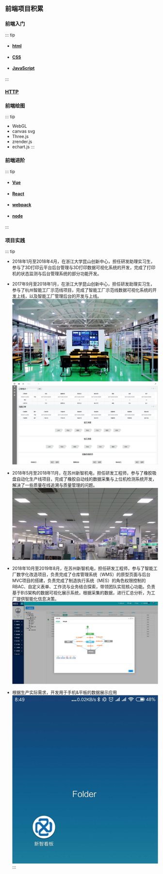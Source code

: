 ## 前端项目积累

### 前端入门
::: tip 
- #### [html](./html/)
- #### [CSS](./css/)
- #### [JavaScript](./javascript/)
:::

### [HTTP](./http/)


### 前端绘图
::: tip 
- WebGL
- canvas svg 
- Three.js
- zrender.js
- echart.js
:::

### 前端进阶
::: tip 
-  #### [Vue](./vue/)
-  #### [React](./react/)
-  #### [webpack](./webpack/)
-  #### [node](./node/)
:::

### 项目实践
::: tip 
- 2018年1月至2018年4月，在浙江大学昆山创新中心，担任研发助理实习生，参与了3D打印云平台后台管理与3D打印数据可视化系统的开发，完成了打印机的状态监测与后台管理系统的部分功能开发。

- 2017年9月至2018年1月，在浙江大学昆山创新中心，担任研发助理实习生，参与了杭州智能工厂示范线项目，完成了智能工厂示范线数据可视化系统的开发上线，以及智能工厂管理后台的开发与上线。
![](/images/hzsmartfactory.jpg)
![](/images/hzcms.png)

- 2018年5月至2018年11月，在苏州新智机电，担任研发工程师，参与了橡胶吸盘自动化生产线项目，完成了橡胶自动线的数据采集与上位机检测系统开发，解决了一些质量在线追溯与质量管理的问题。
![](/images/szxzkb.png)

- 2018年10月至2019年8月，在苏州新智机电，担任研发工程师，参与了智能工厂数字化改造项目，负责完成了仓库管理系统（WMS）的原型页面与后台MVC项目的搭建，负责完成了制造执行系统（MES）的角色权限控制的RBAC、自定义表单、工作流与业务结合探索，带领团队实现核心功能。负责基于B\S架构的数据可视化展示系统，根据采集的数据，进行汇总分析，为工厂提供智能化信息决策。
![](/images/mesxz.png)
- 根据生产实际需求，开发用于手机&平板的数据展示应用
 ![](/images/droidapp.jpg)
 ::: 

